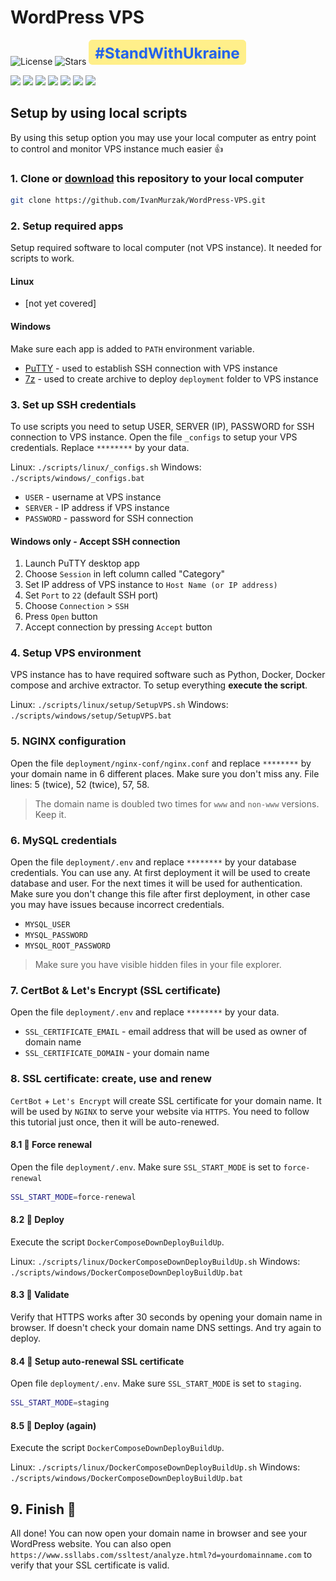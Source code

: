 # WordPress VPS

![License](https://img.shields.io/github/license/IvanMurzak/WordPress-VPS) ![Stars](https://img.shields.io/github/stars/IvanMurzak/WordPress-VPS) [![Stand With Ukraine](https://raw.githubusercontent.com/vshymanskyy/StandWithUkraine/main/badges/StandWithUkraine.svg)](https://stand-with-ukraine.pp.ua)

<div>
  <a target="_blank" href="https://docs.docker.com/"><img src="https://img.shields.io/badge/Docker-2CA5E0?style=for-the-badge&logo=docker&logoColor=white" /></a>
  <a target="_blank" href="https://developer.wordpress.org/"><img src="https://img.shields.io/badge/Wordpress-21759B?style=for-the-badge&logo=wordpress&logoColor=white" /></a>
  <a target="_blank" href="https://mysql.com/"><img src="https://img.shields.io/badge/MySQL-3E6E93?style=for-the-badge&logo=mysql&logoColor=white" /></a>
  <a target="_blank" href="https://letsencrypt.org/"><img src="https://img.shields.io/badge/LetsEncrypt-2C3C69?style=for-the-badge&logo=letsencrypt&logoColor=white" /></a>
  <a target="_blank" href="https://nginx.com/"><img src="https://img.shields.io/badge/Nginx-009639?style=for-the-badge&logo=nginx&logoColor=white" /></a>
  <a target="_blank" href="https://certbot.eff.org/"><img src="https://img.shields.io/badge/CertBot-000000?style=for-the-badge&logo=eff&logoColor=white" /></a>
  <a target="_blank" href="https://www.google.com/search?q=virtual+private+server"><img src="https://img.shields.io/badge/VPS-FFFFFF?style=for-the-badge&logo=vps&logoColor=white" /></a>
</div>

## Setup by using local scripts

By using this setup option you may use your local computer as entry point to control and monitor VPS instance much easier 👍

### 1. Clone or [download](https://github.com/IvanMurzak/WordPress-VPS/archive/refs/heads/main.zip) this repository to your local computer

```bash
git clone https://github.com/IvanMurzak/WordPress-VPS.git
```

### 2. Setup required apps

Setup required software to local computer (not VPS instance). It needed for scripts to work.

#### Linux

- [not yet covered]

#### Windows

Make sure each app is added to `PATH` environment variable.

- [PuTTY](https://www.putty.org/) - used to establish SSH connection with VPS instance
- [7z](https://www.7-zip.org/download.html) - used to create archive to deploy `deployment` folder to VPS instance

### 3. Set up SSH credentials

To use scripts you need to setup USER, SERVER (IP), PASSWORD for SSH connection to VPS instance.
Open the file `_configs` to setup your VPS credentials. Replace `********` by your data.

Linux: `./scripts/linux/_configs.sh`
Windows: `./scripts/windows/_configs.bat`

- `USER` - username at VPS instance
- `SERVER` - IP address if VPS instance
- `PASSWORD` - password for SSH connection

#### Windows only - Accept SSH connection

1. Launch PuTTY desktop app
2. Choose `Session` in left column called "Category"
3. Set IP address of VPS instance to `Host Name (or IP address)`
4. Set `Port` to `22` (default SSH port)
5. Choose `Connection` > `SSH`
6. Press `Open` button
7. Accept connection by pressing `Accept` button

### 4. Setup VPS environment

VPS instance has to have required software such as Python, Docker, Docker compose and archive extractor. To setup everything **execute the script**.

Linux: `./scripts/linux/setup/SetupVPS.sh`
Windows: `./scripts/windows/setup/SetupVPS.bat`

### 5. NGINX configuration

Open the file `deployment/nginx-conf/nginx.conf` and replace `********` by your domain name in 6 different places. Make sure you don't miss any. File lines: 5 (twice), 52 (twice), 57, 58.

> The domain name is doubled two times for `www` and `non-www` versions. Keep it.

### 6. MySQL credentials

Open the file `deployment/.env` and replace `********` by your database credentials. You can use any. At first deployment it will be used to create database and user. For the next times it will be used for authentication. Make sure you don't change this file after first deployment, in other case you may have issues because incorrect credentials.

- `MYSQL_USER`
- `MYSQL_PASSWORD`
- `MYSQL_ROOT_PASSWORD`

> Make sure you have visible hidden files in your file explorer.

### 7. CertBot & Let's Encrypt (SSL certificate)

Open the file `deployment/.env` and replace `********` by your data.

- `SSL_CERTIFICATE_EMAIL` - email address that will be used as owner of domain name
- `SSL_CERTIFICATE_DOMAIN` - your domain name

### 8. SSL certificate: create, use and renew

`CertBot` + `Let's Encrypt` will create SSL certificate for your domain name. It will be used by `NGINX` to serve your website via `HTTPS`. You need to follow this tutorial just once, then it will be auto-renewed.

#### 8.1 🔄 Force renewal

Open the file `deployment/.env`. Make sure `SSL_START_MODE` is set to `force-renewal`

```bash
SSL_START_MODE=force-renewal
```

#### 8.2 🚀 Deploy

Execute the script `DockerComposeDownDeployBuildUp`.

Linux: `./scripts/linux/DockerComposeDownDeployBuildUp.sh`
Windows: `./scripts/windows/DockerComposeDownDeployBuildUp.bat`

#### 8.3 🔎 Validate

Verify that HTTPS works after 30 seconds by opening your domain name in browser. If doesn't check your domain name DNS settings. And try again to deploy.

#### 8.4 💠 Setup auto-renewal SSL certificate

Open file `deployment/.env`. Make sure `SSL_START_MODE` is set to `staging`.

```bash
SSL_START_MODE=staging
```

#### 8.5 🚀 Deploy (again)

Execute the script `DockerComposeDownDeployBuildUp`.

Linux: `./scripts/linux/DockerComposeDownDeployBuildUp.sh`
Windows: `./scripts/windows/DockerComposeDownDeployBuildUp.bat`

## 9. Finish 🏁

All done! You can now open your domain name in browser and see your WordPress website. You can also open `https://www.ssllabs.com/ssltest/analyze.html?d=yourdomainname.com` to verify that your SSL certificate is valid.
